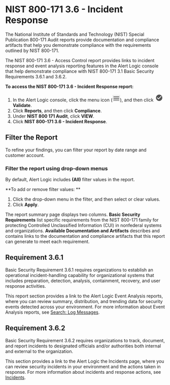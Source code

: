 # NIST 800-171 3.6 - Incident Response

The National Institute of Standards and Technology (NIST) Special Publication 800-171 Audit reports provide documentation and compliance artifacts that help you demonstrate compliance with the requirements outlined by NIST 800-171.

The NIST 800-171 3.6 - Access Control report  provides links to incident response and event analysis reporting features in the Alert Logic console that help demonstrate compliance with NIST 800-171 3.1  Basic Security Requirements 3.6.1 and 3.6.2.

**To access the NIST 800-171 3.6 - Incident Response report:**

1. In the Alert Logic console, click the menu icon (![](../../../Resources/Images/dashboard/menu-icon.png)), and then click ![](../../../Resources/Images/dashboard/validate-icon.png)**Validate**.
2. Click **Reports**, and then click  **Compliance**.
3. Under **NIST 800 171 Audit**, click **VIEW**.
4. Click **NIST 800-171 3.6 - Incident Response**.

## Filter the Report

To refine your findings, you can filter your report by  date range and customer account.

### Filter the report using drop-down menus

By default, Alert Logic includes **(All)** filter values in the report.

**To add or remove filter values: **

1. Click the drop-down menu in the filter, and then select or clear values.
2. Click **Apply**.

The report summary page displays two columns. **Basic Security Requirements** list specific requirements from the NIST 800-171 family for protecting Controlled Unclassified Information (CUI) in nonfederal systems and organizations. **Available Documentation and Artifacts** describes and contains links to the documentation and compliance artifacts that this report can generate to meet each requirement.

## Requirement 3.6.1

Basic Security Requirement 3.6.1  requires organizations to establish an operational incident-handling capability for organizational systems that includes preparation, detection, analysis, containment, recovery, and user response activities.

This report section provides  a link to the Alert Logic Event Analysis reports, where you can review summary, distribution, and trending data for security events detected across your environment. For more information about Event Analysis reports, see [Search: Log Messages](../../log-message-search.md).

## Requirement 3.6.2

Basic Security Requirement 3.6.2 requires organizations to track, document, and report incidents to designated officials and/or authorities both internal and external to the organization.

This section provides  a link to the Alert Logic the Incidents page, where you can review security incidents in your environment and the actions taken in response. For more information about incidents and response actions, see [Incidents](../../incidents.md).
